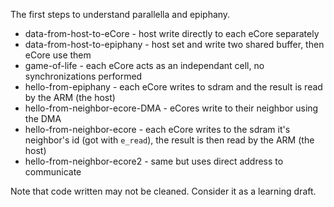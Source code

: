 The first steps to understand parallella and epiphany.

* data-from-host-to-eCore - host write directly to each eCore separately
* data-from-host-to-epiphany - host set and write two shared buffer, then eCore use them
* game-of-life - each eCore acts as an independant cell, no synchronizations performed
* hello-from-epiphany - each eCore writes to sdram and the result is read by the ARM (the host)
* hello-from-neighbor-ecore-DMA - eCores write to their neighbor using the DMA
* hello-from-neighbor-ecore - each eCore writes to the sdram it's neighbor's id (got with `e_read`), the result is then read by the ARM (the host)
* hello-from-neighbor-ecore2 - same but uses direct address to communicate

Note that code written may not be cleaned. Consider it as a learning draft.
